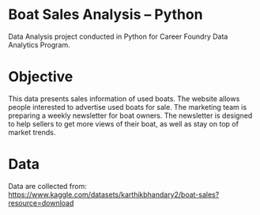 # Boat Sales Analysis – Python
Data Analysis project conducted in Python for Career Foundry Data Analytics Program.

# Objective 
This data presents sales information of used boats. The website allows people interested to advertise used boats for sale. The marketing team is preparing a weekly newsletter for boat owners. The newsletter is designed to help sellers to get more views of their boat, as well as stay on top of market trends.

# Data 
Data are collected from:
https://www.kaggle.com/datasets/karthikbhandary2/boat-sales?resource=download
